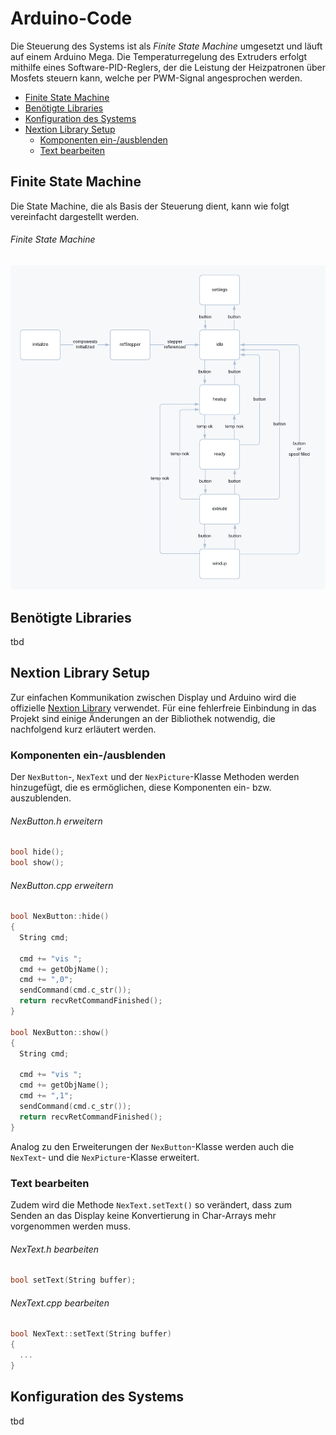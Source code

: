 # Arduino-Code <!-- omit in toc -->

Die Steuerung des Systems ist als *Finite State Machine* umgesetzt und läuft auf einem Arduino Mega.
Die Temperaturregelung des Extruders erfolgt mithilfe eines Software-PID-Reglers, der die Leistung der Heizpatronen über Mosfets
steuern kann, welche per PWM-Signal angesprochen werden.

- [Finite State Machine](#finite-state-machine)
- [Benötigte Libraries](#benötigte-libraries)
- [Konfiguration des Systems](#konfiguration-des-systems)
- [Nextion Library Setup](#nextion-library-setup)
  - [Komponenten ein-/ausblenden](#komponenten-ein-ausblenden)
  - [Text bearbeiten](#text-bearbeiten)

## Finite State Machine

Die State Machine, die als Basis der Steuerung dient, kann wie folgt vereinfacht dargestellt werden. 

###### Finite State Machine <!-- omit in toc -->
![Finite State Machine](/arduino/filamentextruder/fsm_scheme.png?raw=true "Finite State Machine")

## Benötigte Libraries

tbd

## Nextion Library Setup

Zur einfachen Kommunikation zwischen Display und Arduino wird die offizielle 
[Nextion Library](https://github.com/itead/ITEADLIB_Arduino_Nextion) verwendet.
Für eine fehlerfreie Einbindung in das Projekt sind einige Änderungen an der Bibliothek notwendig, die nachfolgend kurz erläutert werden.

### Komponenten ein-/ausblenden

Der `NexButton`-, `NexText` und der `NexPicture`-Klasse Methoden werden hinzugefügt, die es
ermöglichen, diese Komponenten ein- bzw. auszublenden.

###### NexButton.h erweitern <!-- omit in toc -->
```c++
bool hide();
bool show();
```

###### NexButton.cpp erweitern <!-- omit in toc -->
```c++
bool NexButton::hide()
{
  String cmd;

  cmd += "vis ";
  cmd += getObjName();
  cmd += ",0";
  sendCommand(cmd.c_str());
  return recvRetCommandFinished();
}

bool NexButton::show()
{
  String cmd;

  cmd += "vis ";
  cmd += getObjName();
  cmd += ",1";
  sendCommand(cmd.c_str());
  return recvRetCommandFinished();
}
```

Analog zu den Erweiterungen der `NexButton`-Klasse werden auch die `NexText`- und die `NexPicture`-Klasse erweitert.

### Text bearbeiten

Zudem wird die Methode `NexText.setText()` so verändert, dass zum Senden an das Display keine 
Konvertierung in Char-Arrays mehr vorgenommen werden muss.

###### NexText.h bearbeiten <!-- omit in toc -->
```c++
bool setText(String buffer);   
```

###### NexText.cpp bearbeiten <!-- omit in toc -->
```c++
bool NexText::setText(String buffer)
{
  ...
}
```

## Konfiguration des Systems

tbd
